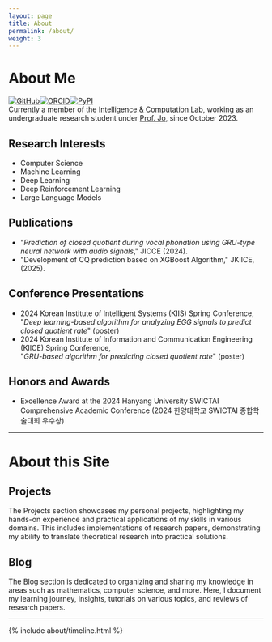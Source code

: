 ```yaml
---
layout: page
title: About
permalink: /about/
weight: 3
---
```


# **About Me**
[![GitHub](https://a11ybadges.com/badge?logo=github)][1][![ORCID](https://a11ybadges.com/badge?logo=orcid)][2][![PyPI](https://a11ybadges.com/badge?logo=pypi)][5] <!--[![LinkedIn](https://a11ybadges.com/badge?logo=linkedin)][3] | [![Kaggle](https://a11ybadges.com/badge?logo=kaggle)][4] --><br>
Currently a member of the [Intelligence & Computation Lab][6], working as an undergraduate research student under [Prof. Jo][7], since October 2023.
<br>

## **Research Interests**

- Computer Science
- Machine Learning
- Deep Learning
- Deep Reinforcement Learning
- Large Language Models

## **Publications**

- "*Prediction of closed quotient during vocal phonation using GRU-type neural network with audio signals*," JICCE (2024).
- "Development of CQ prediction based on XGBoost Algorithm," JKIICE, (2025).

## **Conference Presentations**

- 2024 Korean Institute of Intelligent Systems (KIIS) Spring Conference,<br>
  "*Deep learning-based algorithm for analyzing EGG signals to predict closed quotient rate*" (poster)
- 2024 Korean Institute of Information and Communication Engineering (KIICE) Spring Conference,<br>
  "*GRU-based algorithm for predicting closed quotient rate*" (poster)

## **Honors and Awards**
- Excellence Award at the 2024 Hanyang University SWICTAI Comprehensive Academic Conference (2024 한양대학교 SWICTAI 종합학술대회 우수상)

<!-- Lincense & Certificate -->

***

# **About this Site**

## **Projects**

The Projects section showcases my personal projects, highlighting my hands-on experience and practical applications of my skills in various domains. This includes implementations of research papers, demonstrating my ability to translate theoretical research into practical solutions.

## **Blog**

The Blog section is dedicated to organizing and sharing my knowledge in areas such as mathematics, computer science, and more. Here, I document my learning journey, insights, tutorials on various topics, and reviews of research papers.

<!-- References -->
[1]: https://github.com/Dexoculus
[2]: https://orcid.org/0009-0007-4713-5892
[3]: https://www.linkedin.com/in/hyeonbin-han-869312279/
[4]: https://www.kaggle.com/dexoculus
[5]: https://pypi.org/user/dexoculus/
[6]: https://sites.google.com/view/gwanghyunjo/home
[7]: https://scholar.google.com/citations?hl=ko&user=8BN1dJ7aXgMC&view_op=list_works&sortby=pubdate
***

<!--
<div class="row">
{% include about/skills.html title="Programming Skills" source=site.data.programming-skills %}
{% include about/skills.html title="Other Skills" source=site.data.other-skills %}
</div>
-->
<div class="row">
{% include about/timeline.html %}
</div>
